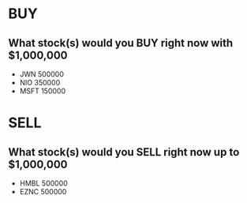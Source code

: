 # BUY
## What stock(s) would you BUY right now with $1,000,000

* JWN 500000
* NIO 350000
* MSFT 150000

# SELL
## What stock(s) would you SELL right now up to $1,000,000

* HMBL 500000
* EZNC 500000
